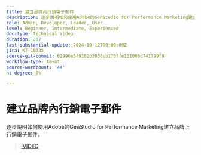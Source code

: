 ```yaml
---
title: 建立品牌內行銷電子郵件
description: 逐步說明如何使用Adobe的GenStudio for Performance Marketing建立品牌上行銷電子郵件。
role: Admin, Developer, Leader, User
level: Beginner, Intermediate, Experienced
doc-type: Technical Video
duration: 267
last-substantial-update: 2024-10-12T00:00:00Z
jira: KT-16335
source-git-commit: 62996e5f9182b3058cb176ffe131066d741799f8
workflow-type: tm+mt
source-wordcount: '44'
ht-degree: 0%

---
```



# 建立品牌內行銷電子郵件

逐步說明如何使用Adobe的GenStudio for Performance Marketing建立品牌上行銷電子郵件。

>[!VIDEO](https://video.tv.adobe.com/v/3435056/?learn=on)
